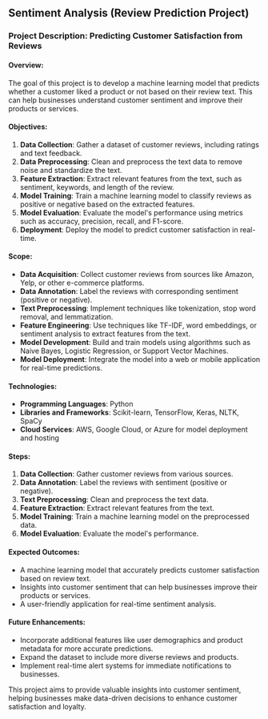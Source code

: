 ## Sentiment Analysis (Review Prediction Project)
### Project Description: Predicting Customer Satisfaction from Reviews

#### Overview:
The goal of this project is to develop a machine learning model that predicts whether a customer liked a product or not based on their review text. This can help businesses understand customer sentiment and improve their products or services.

#### Objectives:
1. **Data Collection**: Gather a dataset of customer reviews, including ratings and text feedback.
2. **Data Preprocessing**: Clean and preprocess the text data to remove noise and standardize the text.
3. **Feature Extraction**: Extract relevant features from the text, such as sentiment, keywords, and length of the review.
4. **Model Training**: Train a machine learning model to classify reviews as positive or negative based on the extracted features.
5. **Model Evaluation**: Evaluate the model's performance using metrics such as accuracy, precision, recall, and F1-score.
6. **Deployment**: Deploy the model to predict customer satisfaction in real-time.

#### Scope:
- **Data Acquisition**: Collect customer reviews from sources like Amazon, Yelp, or other e-commerce platforms.
- **Data Annotation**: Label the reviews with corresponding sentiment (positive or negative).
- **Text Preprocessing**: Implement techniques like tokenization, stop word removal, and lemmatization.
- **Feature Engineering**: Use techniques like TF-IDF, word embeddings, or sentiment analysis to extract features from the text.
- **Model Development**: Build and train models using algorithms such as Naive Bayes, Logistic Regression, or Support Vector Machines.
- **Model Deployment**: Integrate the model into a web or mobile application for real-time predictions.

#### Technologies:
- **Programming Languages**: Python
- **Libraries and Frameworks**: Scikit-learn, TensorFlow, Keras, NLTK, SpaCy
- **Cloud Services**: AWS, Google Cloud, or Azure for model deployment and hosting

#### Steps:
1. **Data Collection**: Gather customer reviews from various sources.
2. **Data Annotation**: Label the reviews with sentiment (positive or negative).
3. **Text Preprocessing**: Clean and preprocess the text data.
4. **Feature Extraction**: Extract relevant features from the text.
5. **Model Training**: Train a machine learning model on the preprocessed data.
6. **Model Evaluation**: Evaluate the model's performance.

#### Expected Outcomes:
- A machine learning model that accurately predicts customer satisfaction based on review text.
- Insights into customer sentiment that can help businesses improve their products or services.
- A user-friendly application for real-time sentiment analysis.

#### Future Enhancements:
- Incorporate additional features like user demographics and product metadata for more accurate predictions.
- Expand the dataset to include more diverse reviews and products.
- Implement real-time alert systems for immediate notifications to businesses.

This project aims to provide valuable insights into customer sentiment, helping businesses make data-driven decisions to enhance customer satisfaction and loyalty.
